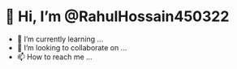 # 👋 Hi, I’m @RahulHossain450322

- 🌱 I’m currently learning ...
- 💞️ I’m looking to collaborate on ...
- 📫 How to reach me ...

<!---
RahulHossain450322/RahulHossain450322 is a ✨ special ✨ repository because its `README.md` (this file) appears on your GitHub profile.
You can click the Preview link to take a look at your changes.
--->
